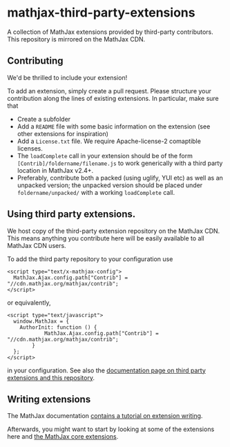 mathjax-third-party-extensions
==============================

A collection of MathJax extensions provided by third-party contributors. This repository is mirrored on the MathJax CDN.

## Contributing

We'd be thrilled to include your extension! 

To add an extension, simply create a pull request. Please structure your contribution along the lines of existing extensions. In particular, make sure that

* Create a subfolder
* Add a `README` file with some basic information on the extension (see other extensions for inspiration)
* Add a `License.txt` file. We require Apache-license-2 comaptible licenses.
* The `loadComplete` call in your extension should be of the form `[Contrib]/foldername/filename.js` to work generically with a third party location in MathJax v2.4+.
* Preferably, contribute both a packed (using uglify, YUI etc) as well as an unpacked version; the unpacked version should be placed under `foldername/unpacked/` with a working `loadComplete` call.


## Using third party extensions.

We host  copy of the third-party extension repository on the MathJax CDN. This means anything you contribute here will be easily available to all MathJax CDN users.


To add the third party repository to your configuration use

    <script type="text/x-mathjax-config">
      MathJax.Ajax.config.path["Contrib"] = "//cdn.mathjax.org/mathjax/contrib";
    </script>

or equivalently,

    <script type="text/javascript">
      window.MathJax = {
        AuthorInit: function () {
                MathJax.Ajax.config.path["Contrib"] = "//cdn.mathjax.org/mathjax/contrib";
            }
      };
    </script>

in your configuration. See also the [documentation page on third party extensions and this repository](http://docs.mathjax.org/en/latest/options/ThirdParty.html#mathjax-third-party-extension-repository).

## Writing extensions

The MathJax documentation [contains a tutorial on extension writing](http://docs.mathjax.org/en/latest/extension-writing.html).

Afterwards, you might want to start by looking at some of the extensions here and [the MathJax core extensions](http://github.com/mathjax/mathjax/unpacked/extensions).
